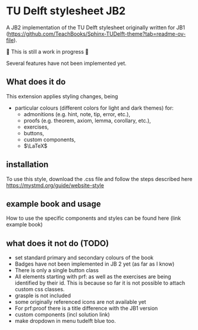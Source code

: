 # TU Delft stylesheet JB2

A JB2 implementation of the TU Delft stylesheet originally written for JB1 (https://github.com/TeachBooks/Sphinx-TUDelft-theme?tab=readme-ov-file). 

:construction: This is still a work in progress :construction:

Several features have not been implemented yet. 

## What does it do

This extension applies styling changes, being

- particular colours (different colors for light and dark themes) for:
    - admonitions (e.g. hint, note, tip, error, etc.),
    - proofs (e.g. theorem, axiom, lemma, corollary, etc.),
    - exercises,
    - buttons,
    - custom components,
    - $\LaTeX$

## installation 

To use this style, download the .css file and follow the steps described here https://mystmd.org/guide/website-style

## example book and usage

How to use the specific components and styles can be found here (link example book)

## what does it not do (TODO)

- set standard primary and secondary colours of the book
- Badges have not been implemented in JB 2 yet (as far as I know) 
- There is only a single button class
- All elements starting with prf: as well as the exercises are being identified by their id. This is because so far it is not possible to attach custom css classes. 
- grasple is not included
- some originally referenced icons are not available yet
- For prf:proof there is a title difference with the JB1 version 
- custom components (incl solution link)
- make dropdown in menu tudelft blue too.


